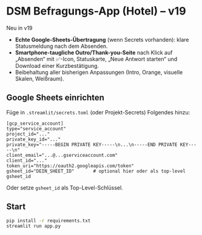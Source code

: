 # DSM Befragungs-App (Hotel) – v19

Neu in v19
- **Echte Google-Sheets-Übertragung** (wenn Secrets vorhanden): klare Statusmeldung nach dem Absenden.
- **Smartphone-taugliche Outro/Thank-you-Seite** nach Klick auf „Absenden“ mit ✅-Icon, Statuskarte, „Neue Antwort starten“ und Download einer Kurzbestätigung.
- Beibehaltung aller bisherigen Anpassungen (Intro, Orange, visuelle Skalen, Weißraum).

## Google Sheets einrichten
Füge in `.streamlit/secrets.toml` (oder Projekt-Secrets) Folgendes hinzu:
```
[gcp_service_account]
type="service_account"
project_id="..."
private_key_id="..."
private_key="-----BEGIN PRIVATE KEY-----\n...\n-----END PRIVATE KEY-----\n"
client_email="...@...gserviceaccount.com"
client_id="..."
token_uri="https://oauth2.googleapis.com/token"
gsheet_id="DEIN_SHEET_ID"       # optional hier oder als top-level gsheet_id
```
Oder setze `gsheet_id` als Top-Level-Schlüssel.

## Start
```bash
pip install -r requirements.txt
streamlit run app.py
```
